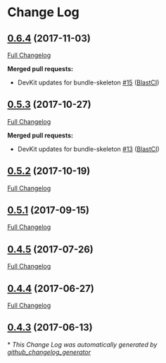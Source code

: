 # Change Log

## [0.6.4](https://github.com/blast-project/bundle-skeleton/tree/0.6.4) (2017-11-03)
[Full Changelog](https://github.com/blast-project/bundle-skeleton/compare/0.5.3...0.6.4)

**Merged pull requests:**

- DevKit updates for bundle-skeleton [\#15](https://github.com/blast-project/bundle-skeleton/pull/15) ([BlastCI](https://github.com/BlastCI))

## [0.5.3](https://github.com/blast-project/bundle-skeleton/tree/0.5.3) (2017-10-27)
[Full Changelog](https://github.com/blast-project/bundle-skeleton/compare/0.5.2...0.5.3)

**Merged pull requests:**

- DevKit updates for bundle-skeleton [\#13](https://github.com/blast-project/bundle-skeleton/pull/13) ([BlastCI](https://github.com/BlastCI))

## [0.5.2](https://github.com/blast-project/bundle-skeleton/tree/0.5.2) (2017-10-19)
[Full Changelog](https://github.com/blast-project/bundle-skeleton/compare/0.5.1...0.5.2)

## [0.5.1](https://github.com/blast-project/bundle-skeleton/tree/0.5.1) (2017-09-15)
[Full Changelog](https://github.com/blast-project/bundle-skeleton/compare/0.4.5...0.5.1)

## [0.4.5](https://github.com/blast-project/bundle-skeleton/tree/0.4.5) (2017-07-26)
[Full Changelog](https://github.com/blast-project/bundle-skeleton/compare/0.4.4...0.4.5)

## [0.4.4](https://github.com/blast-project/bundle-skeleton/tree/0.4.4) (2017-06-27)
[Full Changelog](https://github.com/blast-project/bundle-skeleton/compare/0.4.3...0.4.4)

## [0.4.3](https://github.com/blast-project/bundle-skeleton/tree/0.4.3) (2017-06-13)


\* *This Change Log was automatically generated by [github_changelog_generator](https://github.com/skywinder/Github-Changelog-Generator)*